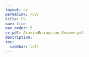 ```yaml
---
layout: cv
permalink: /cv/
title: CV
nav: true
nav_order: 5
cv_pdf: AravindNarayanan_Resume.pdf
description: 
toc:
  sidebar: left
---
```

<!-- This is a description of the page. You can modify it in '_pages/cv.md'. You can also change or remove the top pdf download button. -->